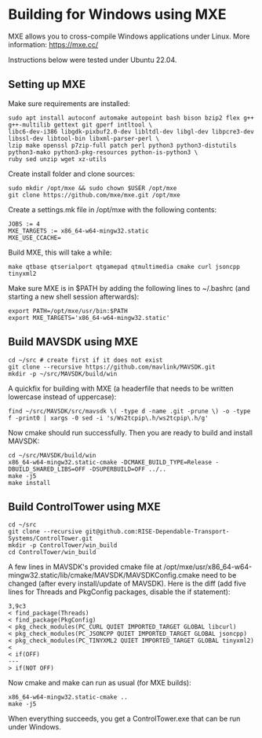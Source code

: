 # Building for Windows using MXE

MXE allows you to cross-compile Windows applications under Linux. More information: https://mxe.cc/

Instructions below were tested under Ubuntu 22.04.

## Setting up MXE
Make sure requirements are installed:

    sudo apt install autoconf automake autopoint bash bison bzip2 flex g++ g++-multilib gettext git gperf intltool \
    libc6-dev-i386 libgdk-pixbuf2.0-dev libltdl-dev libgl-dev libpcre3-dev libssl-dev libtool-bin libxml-parser-perl \
    lzip make openssl p7zip-full patch perl python3 python3-distutils python3-mako python3-pkg-resources python-is-python3 \
    ruby sed unzip wget xz-utils

Create install folder and clone sources:

    sudo mkdir /opt/mxe && sudo chown $USER /opt/mxe
    git clone https://github.com/mxe/mxe.git /opt/mxe

Create a settings.mk file in /opt/mxe with the following contents:

    JOBS := 4
    MXE_TARGETS := x86_64-w64-mingw32.static
    MXE_USE_CCACHE=

Build MXE, this will take a while:

`make qtbase qtserialport qtgamepad qtmultimedia cmake curl jsoncpp tinyxml2`

Make sure MXE is in $PATH by adding the following lines to ~/.bashrc (and starting a new shell session afterwards):

    export PATH=/opt/mxe/usr/bin:$PATH
    export MXE_TARGETS='x86_64-w64-mingw32.static'

## Build MAVSDK using MXE

    cd ~/src # create first if it does not exist
    git clone --recursive https://github.com/mavlink/MAVSDK.git
    mkdir -p ~/src/MAVSDK/build/win

A quickfix for building with MXE (a headerfile that needs to be written lowercase instead of uppercase):

`find ~/src/MAVSDK/src/mavsdk \( -type d -name .git -prune \) -o -type f -print0 | xargs -0 sed -i 's/Ws2tcpip\.h/ws2tcpip\.h/g'`

Now cmake should run successfully. Then you are ready to build and install MAVSDK:

    cd ~/src/MAVSDK/build/win
    x86_64-w64-mingw32.static-cmake -DCMAKE_BUILD_TYPE=Release -DBUILD_SHARED_LIBS=OFF -DSUPERBUILD=OFF ../..
    make -j5
    make install

## Build ControlTower using MXE

    cd ~/src
    git clone --recursive git@github.com:RISE-Dependable-Transport-Systems/ControlTower.git
    mkdir -p ControlTower/win_build
    cd ControlTower/win_build

A few lines in MAVSDK's provided cmake file at /opt/mxe/usr/x86_64-w64-mingw32.static/lib/cmake/MAVSDK/MAVSDKConfig.cmake need to be changed (after every install/update of MAVSDK). Here is the diff (add five lines for Threads and PkgConfig packages, disable the if statement):

    3,9c3
    < find_package(Threads)
    < find_package(PkgConfig)
    < pkg_check_modules(PC_CURL QUIET IMPORTED_TARGET GLOBAL libcurl)
    < pkg_check_modules(PC_JSONCPP QUIET IMPORTED_TARGET GLOBAL jsoncpp)
    < pkg_check_modules(PC_TINYXML2 QUIET IMPORTED_TARGET GLOBAL tinyxml2)
    < 
    < if(OFF)
    ---
    > if(NOT OFF)

Now cmake and make can run as usual (for MXE builds):

    x86_64-w64-mingw32.static-cmake ..
    make -j5

When everything succeeds, you get a ControlTower.exe that can be run under Windows.
